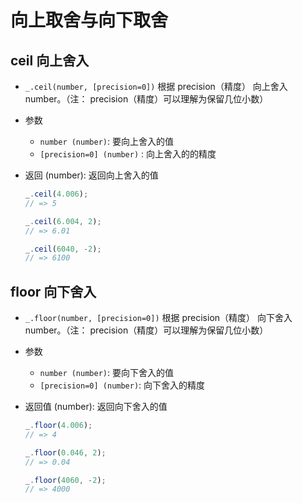 # 向上取舍与向下取舍

## ceil 向上舍入

+ `_.ceil(number, [precision=0])` 根据 precision（精度） 向上舍入 number。（注： precision（精度）可以理解为保留几位小数）

+ 参数

  + `number (number)`: 要向上舍入的值
  + `[precision=0] (number)` : 向上舍入的的精度

+ 返回 (number): 返回向上舍入的值

  ```js
  _.ceil(4.006);
  // => 5

  _.ceil(6.004, 2);
  // => 6.01

  _.ceil(6040, -2);
  // => 6100
  ```

## floor 向下舍入

+ `_.floor(number, [precision=0])` 根据 precision（精度） 向下舍入 number。（注： precision（精度）可以理解为保留几位小数）

+ 参数

  + `number (number)`: 要向下舍入的值
  + `[precision=0] (number)`: 向下舍入的精度

+ 返回值 (number): 返回向下舍入的值

  ```js
  _.floor(4.006);
  // => 4

  _.floor(0.046, 2);
  // => 0.04

  _.floor(4060, -2);
  // => 4000
  ```
